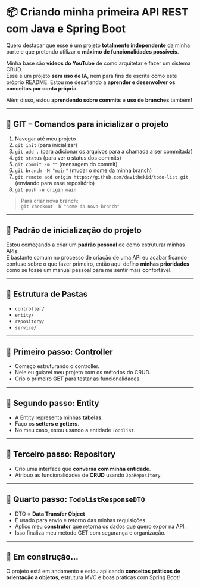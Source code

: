 # 📦 Criando minha primeira API REST com Java e Spring Boot

Quero destacar que esse é um projeto **totalmente independente** da minha parte e que pretendo utilizar o **máximo de funcionalidades possíveis**.

Minha base são **vídeos do YouTube** de como arquitetar e fazer um sistema CRUD.  
Esse é um projeto **sem uso de IA**, nem para fins de escrita como este próprio README. Estou me desafiando a **aprender e desenvolver os conceitos por conta própria**.

Além disso, estou **aprendendo sobre commits** e **uso de branches** também!

---

## 🧰 GIT – Comandos para inicializar o projeto

1. Navegar até meu projeto
2. `git init` (para inicializar)
3. `git add .` (para adicionar os arquivos para a chamada a ser commitada)
4. `git status` (para ver o status dos commits)
5. `git commit -m ""` (mensagem do commit)
6. `git branch -M "main"` (mudar o nome da minha branch)
7. `git remote add origin https://github.com/davithekid/todo-list.git` (enviando para esse repositório)
8. `git push -u origin main`

> Para criar nova branch:  
`git checkout -b "nome-da-nova-branch"`

---

## 📐 Padrão de inicialização do projeto

Estou começando a criar um **padrão pessoal** de como estruturar minhas APIs.  
É bastante comum no processo de criação de uma API eu acabar ficando confuso sobre o que fazer primeiro, então aqui defino **minhas prioridades** como se fosse um manual pessoal para me sentir mais confortável.

---

## 📁 Estrutura de Pastas

- `controller/`
- `entity/`
- `repository/`
- `service/`

---

## 🔹 Primeiro passo: Controller

- Começo estruturando o controller.
- Nele eu guiarei meu projeto com os métodos do CRUD.
- Crio o primeiro **GET** para testar as funcionalidades.

---

## 🔹 Segundo passo: Entity

- A Entity representa minhas **tabelas**.
- Faço os **setters e getters**.
- No meu caso, estou usando a entidade `Todolist`.

---

## 🔹 Terceiro passo: Repository

- Crio uma interface que **conversa com minha entidade**.
- Atribuo as funcionalidades de **CRUD** usando `JpaRepository`.

---

## 🔹 Quarto passo: `TodolistResponseDTO`

- DTO = **Data Transfer Object**
- É usado para envio e retorno das minhas requisições.
- Aplico meu **construtor** que retorna os dados que quero expor na API.
- Isso finaliza meu método GET com segurança e organização.

---

## 🚧 Em construção...

O projeto está em andamento e estou aplicando **conceitos práticos de orientação a objetos**, estrutura MVC e boas práticas com Spring Boot!

